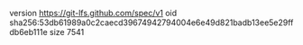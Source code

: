 version https://git-lfs.github.com/spec/v1
oid sha256:53db61989a0c2caecd39674942794004e6e49d821badb13ee5e29ffdb6eb111e
size 7541
